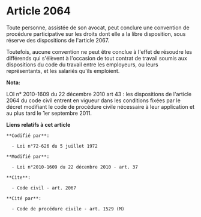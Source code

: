 # Article 2064

Toute personne, assistée de son avocat, peut conclure une convention de procédure participative sur les droits dont elle a la
libre disposition, sous réserve des dispositions de l'article 2067. 

Toutefois, aucune convention ne peut être conclue à l'effet de résoudre les différends qui s'élèvent à l'occasion de tout
contrat de travail soumis aux dispositions du code du travail entre les employeurs, ou leurs représentants, et les salariés
qu'ils emploient.

**Nota:**

LOI n° 2010-1609 du 22 décembre 2010 art 43 : les dispositions de l'article 2064 du code civil entrent en vigueur dans les
conditions fixées par le décret modifiant le code de procédure civile nécessaire à leur application et au plus tard le 1er
septembre 2011.

**Liens relatifs à cet article**

	**Codifié par**:

	  - Loi n°72-626 du 5 juillet 1972

	**Modifié par**:

	  - Loi n°2010-1609 du 22 décembre 2010 - art. 37

	**Cite**:

	  - Code civil - art. 2067

	**Cité par**:

	  - Code de procédure civile - art. 1529 (M)
